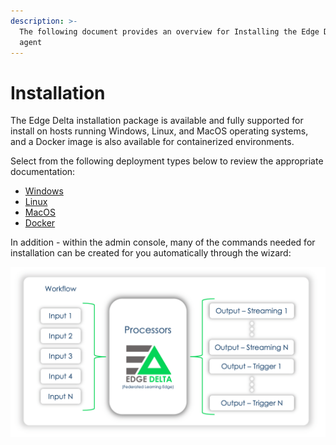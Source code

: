 ```yaml
---
description: >-
  The following document provides an overview for Installing the Edge Delta
  agent
---
```


# Installation

The Edge Delta installation package is available and fully supported for install on hosts running Windows, Linux, and MacOS operating systems, and a Docker image is also available for containerized environments. 

Select from the following deployment types below to review the appropriate documentation:

* [Windows](windows.md)
* [Linux](linux.md)
* [MacOS](macos.md)
* [Docker](docker.md)

  
In addition - within the admin console, many of the commands needed for installation can be created for you automatically through the wizard:

![](../.gitbook/assets/image%20%2813%29.png)

